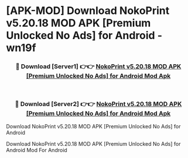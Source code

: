 # [APK-MOD] Download NokoPrint v5.20.18 MOD APK [Premium Unlocked No Ads] for Android - wn19f


<div align="center">
<h3>🔴 Download [Server1] 👉👉 <a href="https://apk-comot.site?title=NokoPrint_v5.20.18_MOD_APK_[Premium_Unlocked_No_Ads]_for_Android">NokoPrint v5.20.18 MOD APK [Premium Unlocked No Ads] for Android Mod Apk</a></h3><br>
<h3>🔴 Download [Server2] 👉👉 <a href="https://apk-comot.site?title=NokoPrint_v5.20.18_MOD_APK_[Premium_Unlocked_No_Ads]_for_Android">NokoPrint v5.20.18 MOD APK [Premium Unlocked No Ads] for Android Mod Apk</a></h3>
</div>



Download NokoPrint v5.20.18 MOD APK [Premium Unlocked No Ads] for Android 

Download NokoPrint v5.20.18 MOD APK [Premium Unlocked No Ads] for Android Mod For Android